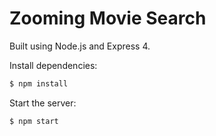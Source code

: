 # Zooming Movie Search 

Built using Node.js and Express 4.

  Install dependencies:

```bash
$ npm install
```

  Start the server:

```bash
$ npm start
```
